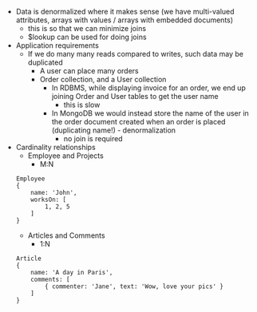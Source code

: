 - Data is denormalized where it makes sense (we have multi-valued attributes, arrays with values / arrays with embedded documents)
    - this is so that we can minimize joins
    - $lookup can be used for doing joins
- Application requirements
    - If we do many many reads compared to writes, such data may be duplicated
        - A user can place many orders
        - Order collection, and a User collection
            - In RDBMS, while displaying invoice for an order, we end up joining Order and User tables to get the user name
                - this is slow
            - In MongoDB we would instead store the name of the user in the order document created when an order is placed (duplicating name!) - denormalization
                - no join is required
- Cardinality relationships
    - Employee and Projects
        - M:N 
    ```
    Employee
    {
        name: 'John',
        worksOn: [
            1, 2, 5
        ]
    }
    ```
    - Articles and Comments
        - 1:N
    ```
    Article
    {
        name: 'A day in Paris',
        comments: [
            { commenter: 'Jane', text: 'Wow, love your pics' }
        ]
    }
    ```

